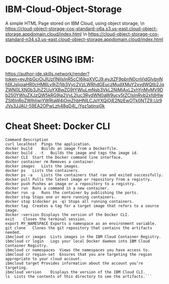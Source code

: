 # IBM-Cloud-Object-Storage
A simple HTML Page stored on IBM Cloud, using object storage,  \n
https://cloud-object-storage-cos-standard-o6a.s3.us-east.cloud-object-storage.appdomain.cloud/index.html \n
https://cloud-object-storage-cos-standard-n34.s3.us-east.cloud-object-storage.appdomain.cloud/index.html



# DOCKER USING IBM:
https://author-ide.skills.network/render?token=eyJhbGciOiJIUzI1NiIsInR5cCI6IkpXVCJ9.eyJtZF9pbnN0cnVjdGlvbnNfdXJsIjoiaHR0cHM6Ly9jZi1jb3Vyc2VzLWRhdGEuczMudXMuY2xvdWQtb2JqZWN0LXN0b3JhZ2UuYXBwZG9tYWluLmNsb3VkL2NjMjAxL2xhYnMvMV9Db250YWluZXJzQW5kRG9ja2VyL2luc3RydWN0aW9ucy5tZCIsInRvb2xfdHlwZSI6InRoZWlhIiwiYWRtaW4iOmZhbHNlLCJpYXQiOjE2NzEwOTk0NTZ9.Uz9JVs3JJAU-59EA2OPwLzh48gD4l_jYgz1atinsj0k

# Cheat Sheet: Docker CLI
```
Command	Description
curl localhost	Pings the application.
docker build	Builds an image from a Dockerfile.
docker build . -t	Builds the image and tags the image id.
docker CLI	Start the Docker command line interface.
docker container rm	Removes a container.
docker images	Lists the images.
docker ps	Lists the containers.
docker ps -a	Lists the containers that ran and exited successfully.
docker pull	Pulls the latest image or repository from a registry.
docker push	Pushes an image or a repository to a registry.
docker run	Runs a command in a new container.
docker run -p	Runs the container by publishing the ports.
docker stop	Stops one or more running containers.
docker stop $(docker ps -q)	Stops all running containers.
docker tag	Creates a tag for a target image that refers to a source image.
docker –version	Displays the version of the Docker CLI.
exit	Closes the terminal session.
export MY_NAMESPACE	Exports a namespace as an environment variable.
git clone	Clones the git repository that contains the artifacts needed.
ibmcloud cr images	Lists images in the IBM Cloud Container Registry.
ibmcloud cr login	Logs your local Docker daemon into IBM Cloud Container Registry.
ibmcloud cr namespaces	Views the namespaces you have access to.
ibmcloud cr region-set	Ensures that you are targeting the region appropriate to your cloud account.
ibmcloud target	Provides information about the account you’re targeting.
ibmcloud version	Displays the version of the IBM Cloud CLI.
ls	Lists the contents of this directory to see the artifacts.```
